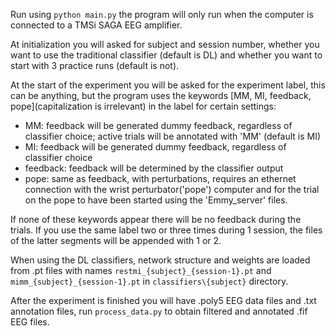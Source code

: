 Run using ```python main.py``` the program will only run when the computer is connected to a TMSi SAGA EEG amplifier.

At initialization you will asked for subject and session number, whether you want to use the traditional classifier (default is DL) and whether you want to start with 3 practice runs (default is not).

At the start of the experiment you will be asked for the experiment label, this can be anything, but the program uses the keywords [MM, MI, feedback, pope](capitalization is irrelevant) in the label for certain settings:
- MM: feedback will be generated dummy feedback, regardless of classifier choice; active trials will be annotated with 'MM' (default is MI)
- MI: feedback will be generated dummy feedback, regardless of classifier choice
- feedback: feedback will be determined by the classifier output
- pope: same as feedback, with perturbations, requires an ethernet connection with the wrist perturbator('pope') computer and for the trial on the pope to have been started using the 'Emmy_server' files.

If none of these keywords appear there will be no feedback during the trials. If you use the same label two or three times during 1 session, the files of the latter segments will be appended with 1 or 2.

When using the DL classifiers, network structure and weights are loaded from .pt files with names ```restmi_{subject}_{session-1}.pt``` and ```mimm_{subject}_{session-1}.pt``` in ```classifiers\{subject}``` directory.

After the experiment is finished you will have .poly5 EEG data files and .txt annotation files, run ```process_data.py``` to obtain filtered and annotated .fif EEG files.
